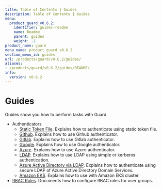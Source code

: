 ```yaml
---
title: Table of Contents | Guides
description: Table of Contents | Guides
menu:
  product_guard_v0.6.2:
    identifier: guides-readme
    name: Readme
    parent: guides
    weight: -1
product_name: guard
menu_name: product_guard_v0.6.2
section_menu_id: guides
url: /products/guard/v0.6.2/guides/
aliases:
- /products/guard/v0.6.2/guides/README/
info:
  version: v0.6.2
---
```


# Guides

Guides show you how to perform tasks with Guard.

- Authenticators
  - [Static Token File](/products/guard/v0.6.2/guides/authenticator/static_token_file). Explains how to authenticate using static token file.
  - [Github](/products/guard/v0.6.2/guides/authenticator/github). Explains how to use Github authenticator.
  - [Gitlab](/products/guard/v0.6.2/guides/authenticator/gitlab). Explains how to use Gitlab authenticator.
  - [Google](/products/guard/v0.6.2/guides/authenticator/google). Explains how to use Google authenticator.
  - [Azure](/products/guard/v0.6.2/guides/authenticator/azure). Explains how to use Azure authenticator.
  - [LDAP](/products/guard/v0.6.2/guides/authenticator/ldap). Explains how to use LDAP using simple or kerberos authentication.
  - [Azure Active Directory via LDAP](/products/guard/v0.6.2/guides/authenticator/ldap_azure). Explains how to authenticate using secure LDAP of Azure Active Directory Domain Services.
  - [Amazon EKS](/products/guard/v0.6.2/guides/authenticator/aws_eks). Explains how to use with Amazon EKS cluster.
- [RBAC Roles](/products/guard/v0.6.2/guides/rbac). Documents how to configure RBAC roles for user groups.
